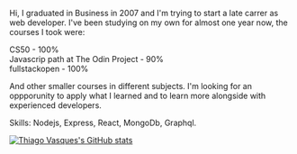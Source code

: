 Hi, I graduated in Business in 2007 and I'm trying to start a late carrer as web developer.
I've been studying on my own for almost one year now, the courses I took were:
  
CS50 - 100%  
Javascrip path at The Odin  Project - 90%  
fullstackopen - 100%  
  
And other smaller courses in different subjects. I'm looking for an oppporunity to apply what 
I learned and to learn more alongside with experienced developers.


Skills: Nodejs, Express, React, MongoDb, Graphql.

[![Thiago Vasques's GitHub stats](https://github-readme-stats.vercel.app/api?username=thiagorvasques&theme=dark&show_icons=true)
](https://github.com/anuraghazra/github-readme-stats)




